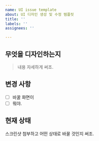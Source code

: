 ```yaml
---
name: UI issue template
about: UI 디자인 생성 및 수정 템플릿
title: ''
labels: ''
assignees: ''

---
```


## 무엇을 디자인하는지
>  내용 자세하게 써조.

## 변경 사항
- [ ] 바꿀 화면이
- [ ] 뭐야.

## 현재 상태
스크린샷 첨부하고 어떤 상태로 바꿀 것인지 써조.
